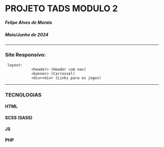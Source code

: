 # PROJETO TADS MODULO 2
##### Felipe Alves de Morais
##### Maio/Junho de  2024

---

### Site Responsívo:
     layout:
                <header> (Header com nav)
                <banner> (Carrossel)
                <div><div> (Links para os jogos)
                
---
### TECNOLOGIAS

#### HTML <i class="fa-brands fa-html5"></i>
#### SCSS (SASS) <i class="fa-brands fa-sass"></i>
#### JS <i class="fa-brands fa-square-js"></i>
#### PHP     <i class="fa-brands fa-php"></i>


<script src="https://kit.fontawesome.com/e8927ca629.js" crossorigin="anonymous"></script>